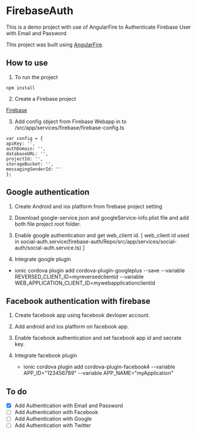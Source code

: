 # FirebaseAuth
This is a demo project with use of AngularFire to Authenticate Firebase User with Email and Password

This project was built using [AngularFire](https://github.com/angular/angularfire).

## How to use

1. To run the project
  
  ```
  npm install
  ```
  
2. Create a Firebase project 
  
  [Firebase](https://console.firebase.google.com/)
  
3. Add config object from Firebase Webapp in to /src/app/services/firebase/firebase-config.ts
  
  ```
  var config = {
  apiKey: '',
  authDomain: '',
  databaseURL: '',
  projectId: '',
  storageBucket: '',
  messagingSenderId: ''
};
``` 

## Google authentication

1. Create Android and ios platform from firebase project setting 

2. Download google-service.json and googleService-info.plist file and add both file project root folder.

3. Enable google authentication and get web_client id. [ web_client id used in social-auth.service(firebase-auth/Repo/src/app/services/social-auth/social-auth.service.ts) ]

4. Integrate google plugin

 - ionic cordova plugin add cordova-plugin-googleplus --save --variable REVERSED_CLIENT_ID=myreversedclientid --variable WEB_APPLICATION_CLIENT_ID=mywebapplicationclientid


## Facebook authentication with firebase

1. Create facebook app using facebook devloper account.

2. Add android and ios platform on facebook app.

2. Enable facebook authentication and set facebook app id and secrate key.

3. Integrate facebook plugin

    -  ionic cordova plugin add cordova-plugin-facebook4 --variable APP_ID="123456789" --variable APP_NAME="myApplication"

## To do

- [x] Add Authentication with Email and Password
- [ ] Add Authentication with Facebook
- [ ] Add Authentication with Google
- [ ] Add Authentication with Twitter
